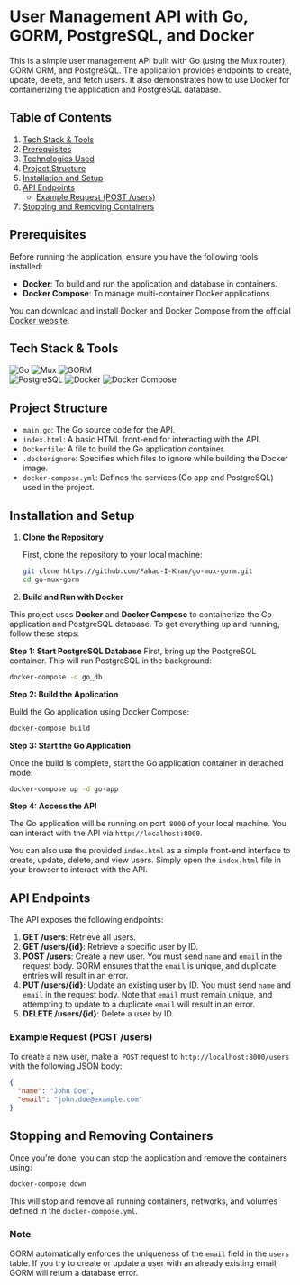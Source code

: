 # User Management API with Go, GORM, PostgreSQL, and Docker

This is a simple user management API built with Go (using the Mux router), GORM ORM, and PostgreSQL. The application provides endpoints to create, update, delete, and fetch users. It also demonstrates how to use Docker for containerizing the application and PostgreSQL database.

## Table of Contents
1. [Tech Stack & Tools](#tech-stack--tools)  
2. [Prerequisites](#prerequisites)  
3. [Technologies Used](#technologies-used)  
4. [Project Structure](#project-structure)  
5. [Installation and Setup](#installation-and-setup)  
6. [API Endpoints](#api-endpoints)  
   - [Example Request (POST /users)](#example-request-post-users)  
7. [Stopping and Removing Containers](#stopping-and-removing-containers)

## Prerequisites

Before running the application, ensure you have the following tools installed:

- **Docker**: To build and run the application and database in containers.
- **Docker Compose**: To manage multi-container Docker applications.

You can download and install Docker and Docker Compose from the official [Docker website](https://www.docker.com/get-started).

## Tech Stack & Tools

![Go](https://img.shields.io/badge/Language-Go-blue) ![Mux](https://img.shields.io/badge/Router-Mux-blue) ![GORM](https://img.shields.io/badge/ORM-GORM-blue)  
![PostgreSQL](https://img.shields.io/badge/Database-PostgreSQL-blue) ![Docker](https://img.shields.io/badge/Container-Docker-blue) ![Docker Compose](https://img.shields.io/badge/Docker%20Compose-Used-blueviolet)

## Project Structure

- `main.go`: The Go source code for the API.
- `index.html`: A basic HTML front-end for interacting with the API.
- `Dockerfile`: A file to build the Go application container.
- `.dockerignore`: Specifies which files to ignore while building the Docker image.
- `docker-compose.yml`: Defines the services (Go app and PostgreSQL) used in the project.

## Installation and Setup

1. **Clone the Repository**

   First, clone the repository to your local machine:

   ```bash
   git clone https://github.com/Fahad-I-Khan/go-mux-gorm.git
   cd go-mux-gorm
   ```
2. **Build and Run with Docker**

This project uses **Docker** and **Docker Compose** to containerize the Go application and PostgreSQL database. To get everything up and running, follow these steps:

**Step 1: Start PostgreSQL Database**
First, bring up the PostgreSQL container. This will run PostgreSQL in the background:

```bash
docker-compose -d go_db
```
**Step 2: Build the Application**

Build the Go application using Docker Compose:

```bash
docker-compose build
```

**Step 3: Start the Go Application**

Once the build is complete, start the Go application container in detached mode:

```bash
docker-compose up -d go-app
```

**Step 4: Access the API**

The Go application will be running on port` 8000` of your local machine. You can interact with the API via `http://localhost:8000`.

You can also use the provided `index.html` as a simple front-end interface to create, update, delete, and view users. Simply open the `index.html` file in your browser to interact with the API.

## API Endpoints

The API exposes the following endpoints:

1. **GET /users**: Retrieve all users.
2. **GET /users/{id}**: Retrieve a specific user by ID.
3. **POST /users**: Create a new user. You must send `name` and `email` in the request body. GORM ensures that the `email` is unique, and duplicate entries will result in an error.
4. **PUT /users/{id}**: Update an existing user by ID. You must send `name` and `email` in the request body. Note that `email` must remain unique, and attempting to update to a duplicate `email` will result in an error.
5. **DELETE /users/{id}**: Delete a user by ID.

### Example Request (POST /users)

To create a new user, make a` POST` request to `http://localhost:8000/users` with the following JSON body:

```json
{
  "name": "John Doe",
  "email": "john.doe@example.com"
}
```
## Stopping and Removing Containers
Once you're done, you can stop the application and remove the containers using:

```bash
docker-compose down
```
This will stop and remove all running containers, networks, and volumes defined in the `docker-compose.yml`.

### Note 

GORM automatically enforces the uniqueness of the `email` field in the `users` table. If you try to create or update a user with an already existing email, GORM will return a database error.

